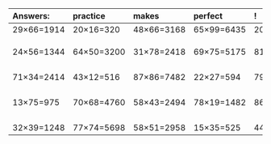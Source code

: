 | Answers: | practice | makes | perfect | ! |
| :--- | :--- | :--- | :--- | :--- |
| 29×66=1914 | 20×16=320 | 48×66=3168 | 65×99=6435 | 20×97=1940 | 
|   |   |   |   |   | 
|   |   |   |   |   | 
|   |   |   |   |   | 
| 24×56=1344 | 64×50=3200 | 31×78=2418 | 69×75=5175 | 81×62=5022 | 
|   |   |   |   |   | 
|   |   |   |   |   | 
|   |   |   |   |   | 
|   |   |   |   |   | 
| 71×34=2414 | 43×12=516 | 87×86=7482 | 22×27=594 | 79×45=3555 | 
|   |   |   |   |   | 
|   |   |   |   |   | 
|   |   |   |   |   | 
|   |   |   |   |   | 
| 13×75=975 | 70×68=4760 | 58×43=2494 | 78×19=1482 | 86×11=946 | 
|   |   |   |   |   | 
|   |   |   |   |   | 
|   |   |   |   |   | 
|   |   |   |   |   | 
| 32×39=1248 | 77×74=5698 | 58×51=2958 | 15×35=525 | 44×57=2508 | 
